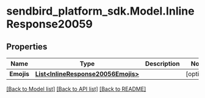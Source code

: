 
# sendbird_platform_sdk.Model.InlineResponse20059

## Properties

Name | Type | Description | Notes
------------ | ------------- | ------------- | -------------
**Emojis** | [**List&lt;InlineResponse20056Emojis&gt;**](InlineResponse20056Emojis.md) |  | [optional] 

[[Back to Model list]](../README.md#documentation-for-models)
[[Back to API list]](../README.md#documentation-for-api-endpoints)
[[Back to README]](../README.md)

